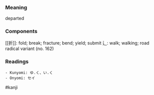 ### Meaning

departed

### Components

[[折]]: fold; break; fracture; bend; yield; submit 辶: walk; walking; road radical variant (no. 162)

### Readings

```
- Kunyomi: ゆ.く、い.く
- Onyomi: セイ
```

#kanji